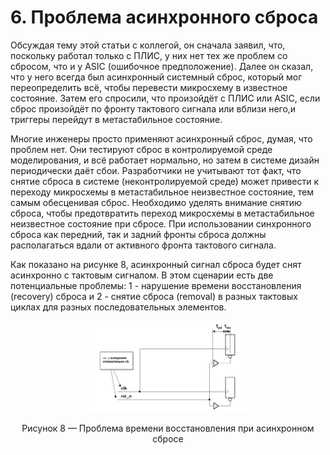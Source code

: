 # 6. Проблема асинхронного сброса

Обсуждая тему этой статьи с коллегой, он сначала заявил, что, поскольку работал только с ПЛИС, у них нет тех же проблем со сбросом, что и у ASIC (ошибочное предположение). Далее он сказал, что у него всегда был асинхронный системный сброс, который мог переопределить всё, чтобы перевести микросхему в известное состояние. Затем его спросили, что произойдёт с ПЛИС или ASIC, если сброс произойдёт по фронту тактового сигнала или вблизи него,и триггеры перейдут в метастабильное состояние.

Многие инженеры просто применяют асинхронный сброс, думая, что проблем нет. Они тестируют сброс в контролируемой среде моделирования, и всё работает нормально, но затем в системе дизайн периодически даёт сбои. Разработчики не учитывают тот факт, что снятие сброса в системе (неконтролируемой среде) может привести к переходу микросхемы в метастабильное неизвестное состояние, тем самым обесценивая сброс. Необходимо уделять внимание снятию сброса, чтобы предотвратить переход микросхемы в метастабильное неизвестное состояние при сбросе. При использовании синхронного сброса как передний, так и задний фронты сброса должны располагаться вдали от активного фронта тактового сигнала.

Как показано на рисунке 8, асинхронный сигнал сброса будет снят асинхронно с тактовым сигналом. В этом сценарии есть две потенциальные проблемы: 1 - нарушение времени восстановления (recovery) сброса и 2 - снятие сброса (removal) в разных тактовых циклах для разных последовательных элементов.

<p align="center" width="100%">
  <img width="50%" src=".pic/rec_rem.png">    
</p>
<p align=center> Рисунок 8 — Проблема времени восстановления при асинхронном сбросе </p>

